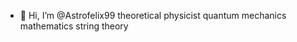 - 👋 Hi, I’m @Astrofelix99
theoretical physicist
quantum mechanics
mathematics
string theory
<!---
Astrofelix99/Astrofelix99 is a ✨ special ✨ repository because its `README.md` (this file) appears on your GitHub profile.
You can click the Preview link to take a look at your changes.
--->
